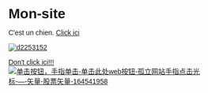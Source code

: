 # Mon-site
C'est un chien.
[Click ici](https://fr.wikipedia.org/wiki/Chien)

[![d2253152](https://github.com/user-attachments/assets/7ce63cf7-f618-4255-9868-c8a4ac0f3814)](https://fr.wikipedia.org/wiki/Chien)

[Don't click ici!!!](https://fr.wikipedia.org/wiki/Chien)
[![单击按钮，手指单击-单击此处web按钮-孤立网站手指点击光标-—-矢量-股票矢量-164541958](https://github.com/user-attachments/assets/bb7b7f9c-f57b-48fa-ac84-94c2f7c421e0)](https://mail.google.com/mail/u/0/#inbox/FMfcgzQcpnPVlgHdDgggdmfsJDllDbCQ)
<html lang="fr">
<head>
    <meta charset="UTF-8">
    <meta name="viewport" content="width=device-width, initial-scale=1.0">
    <title>Voyage en Chine - Découvrez la Chine</title>
    <style>
        /* Styles de base */
        * {
            margin: 0;
            padding: 0;
            box-sizing: border-box;
            font-family: Arial, sans-serif;
        }
        
        body {
            background-color: #f5f5f5;
            color: #333;
            line-height: 1.6;
        }
        
        .container {
            max-width: 1200px;
            margin: 0 auto;
            padding: 0 15px;
        }
        
        /* En-tête */
        header {
            background-color: #c00;
            color: white;
            padding: 15px 0;
        }
        
        nav {
            display: flex;
            justify-content: space-between;
            align-items: center;
        }
        
        .logo {
            font-size: 24px;
            font-weight: bold;
        }
        
        .nav-links {
            display: flex;
            list-style: none;
        }
        
        .nav-links li {
            margin-left: 20px;
        }
        
        .nav-links a {
            color: white;
            text-decoration: none;
            padding: 5px 10px;
        }
        
        .nav-links a:hover {
            background-color: #a00;
            border-radius: 3px;
        }
        
        /* Section héros */
        .hero {
            text-align: center;
            padding: 60px 0;
            background-color: #fff;
            border-radius: 5px;
            margin: 30px 0;
        }
        
        .hero h1 {
            font-size: 2.5em;
            margin-bottom: 15px;
            color: #c00;
        }
        
        .hero p {
            font-size: 1.2em;
            max-width: 800px;
            margin: 0 auto 30px;
        }
        
        .btn {
            display: inline-block;
            background-color: #c00;
            color: white;
            padding: 12px 25px;
            border-radius: 5px;
            text-decoration: none;
            font-weight: bold;
        }
        
        .btn:hover {
            background-color: #a00;
        }
        
        /* Section destinations */
        .section-title {
            text-align: center;
            margin: 40px 0 30px;
            color: #c00;
        }
        
        .destinations {
            display: flex;
            justify-content: space-between;
            flex-wrap: wrap;
        }
        
        .destination {
            width: 32%;
            background-color: white;
            margin-bottom: 30px;
            border-radius: 5px;
            overflow: hidden;
            box-shadow: 0 2px 5px rgba(0,0,0,0.1);
        }
        
        .destination img {
            width: 100%;
            height: 200px;
            object-fit: cover;
        }
        
        .destination-content {
            padding: 15px;
        }
        
        .destination h3 {
            margin-bottom: 10px;
            color: #c00;
        }
        
        /* Section à propos */
        .about {
            background-color: white;
            padding: 30px;
            border-radius: 5px;
            margin: 40px 0;
            box-shadow: 0 2px 5px rgba(0,0,0,0.1);
        }
        
        .about h2 {
            margin-bottom: 20px;
            color: #c00;
        }
        
        /* Pied de page */
        footer {
            background-color: #333;
            color: white;
            text-align: center;
            padding: 20px 0;
            margin-top: 30px;
        }
        
        /* Responsive */
        @media (max-width: 768px) {
            .destination {
                width: 100%;
            }
            
            nav {
                flex-direction: column;
            }
            
            .nav-links {
                margin-top: 15px;
            }
            
            .nav-links li {
                margin: 0 10px;
            }
        }
    </style>
</head>
<body>
    <!-- En-tête -->
    <header>
        <div class="container">
            <nav>
                <div class="logo">Voyage en Chine</div>
                <ul class="nav-links">
                    <li><a href="#">Accueil</a></li>
                    <li><a href="#">Destinations</a></li>
                    <li><a href="#">Culture</a></li>
                    <li><a href="#">Conseils</a></li>
                    <li><a href="#">Contact</a></li>
                </ul>
            </nav>
        </div>
    </header>

    <!-- Contenu principal -->
    <div class="container">
        <!-- Section héros -->
        <section class="hero">
            <h1>Découvrez la Chine</h1>
            <p>Un pays aux mille visages, riche en histoire et en paysages spectaculaires. Explorez la culture millénaire et les merveilles naturelles de la Chine.</p>
            <a href="#" class="btn"Commencer l'aventure(https://fr.wikipedia.org/wiki/Chien) </a> 
        </section> 
